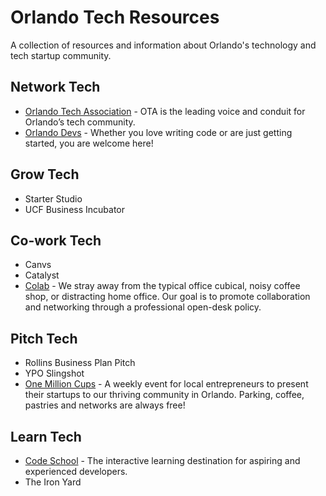 # Orlando Tech Resources
A collection of resources and information about Orlando's technology and tech startup community.

## Network Tech

* [Orlando Tech Association](http://orlandotech.org/) - OTA is the leading voice and conduit for Orlando’s tech community.
* [Orlando Devs](https://orlandodevs.com/) - Whether you love writing code or are just getting started, you are welcome here!

## Grow Tech

* Starter Studio
* UCF Business Incubator

## Co-work Tech

* Canvs
* Catalyst
* [Colab](http://colabusa.com/) - We stray away from the typical office cubical, noisy coffee shop, or distracting home office. Our goal is to promote collaboration and networking through a professional open-desk policy.

## Pitch Tech

* Rollins Business Plan Pitch
* YPO Slingshot
* [One Million Cups](http://www.1millioncups.com/orlando) - A weekly event for local entrepreneurs to present their startups to our thriving community in Orlando. Parking, coffee, pastries and networks are always free!

## Learn Tech

* [Code School](https://www.codeschool.com/) - The interactive learning destination for aspiring and experienced developers.
* The Iron Yard
